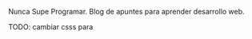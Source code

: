 Nunca Supe Programar. Blog de apuntes para aprender desarrollo web.

TODO: cambiar csss para <code>
